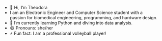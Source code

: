 - 👋 Hi, I’m Theodora
- I am an Electronic Engineer and Computer Science student with a passion for biomedical engineering, programming, and hardware design. 
- 🌱 I’m currently learning Python and diving into data analysis.
- 😄 Pronouns: she/her
- ⚡ Fun fact: I am a professional volleyball player!

<!---
TheodoraFoum/TheodoraFoum is a ✨ special ✨ repository because its `README.md` (this file) appears on your GitHub profile.
You can click the Preview link to take a look at your changes.
--->
